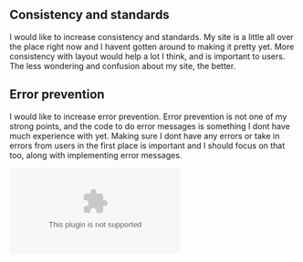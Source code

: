 Consistency and standards
---------------------------
I would like to increase consistency and standards. My site is a little all over the place right now and I havent gotten around to making it pretty yet. More consistency with layout would help a lot I think, and is important to users. The less wondering and confusion about my site, the better.

Error prevention
----------------
I would like to increase error prevention. Error prevention is not one of my strong points, and the code to do error messages is something I dont have much experience with yet. Making sure I dont have any errors or take in errors from users in the first place is important and I should focus on that too, along with implementing error messages. 

![Error Prevention](../HeuristicsForProject.docx)  
